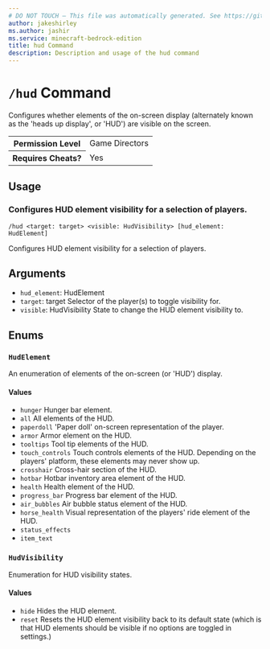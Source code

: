 ```yaml
---
# DO NOT TOUCH — This file was automatically generated. See https://github.com/mojang/minecraftapidocsgenerator to modify descriptions, examples, etc.
author: jakeshirley
ms.author: jashir
ms.service: minecraft-bedrock-edition
title: hud Command
description: Description and usage of the hud command
---
```

# `/hud` Command
Configures whether elements of the on-screen display (alternately known as the 'heads up display', or 'HUD') are visible on the screen.

<table>
  <tr>
    <th>Permission Level</th>
    <td>Game Directors</td>
  </tr>
  <tr>
    <th>Requires Cheats?</th>
    <td>Yes</td>
  </tr>
</table>

## Usage
### Configures HUD element visibility for a selection of players.
`/hud <target: target> <visible: HudVisibility> [hud_element: HudElement]`

Configures HUD element visibility for a selection of players.

## Arguments
- `hud_element`: HudElement
- `target`: target
Selector of the player(s) to toggle visibility for.
- `visible`: HudVisibility
State to change the HUD element visibility to.

## Enums
### `HudElement`
An enumeration of elements of the on-screen (or 'HUD') display.

#### Values
- `hunger`
Hunger bar element.
- `all`
All elements of the HUD.
- `paperdoll`
'Paper doll' on-screen representation of the player.
- `armor`
Armor element on the HUD.
- `tooltips`
Tool tip elements of the HUD.
- `touch_controls`
Touch controls elements of the HUD. Depending on the players' platform, these elements may never show up.
- `crosshair`
Cross-hair section of the HUD.
- `hotbar`
Hotbar inventory area element of the HUD.
- `health`
Health element of the HUD.
- `progress_bar`
Progress bar element of the HUD.
- `air_bubbles`
Air bubble status element of the HUD.
- `horse_health`
Visual representation of the players' ride element of the HUD.
- `status_effects`
- `item_text`

### `HudVisibility`
Enumeration for HUD visibility states.

#### Values
- `hide`
Hides the HUD element.
- `reset`
Resets the HUD element visibility back to its default state (which is that HUD elements should be visible if no options are toggled in settings.)

